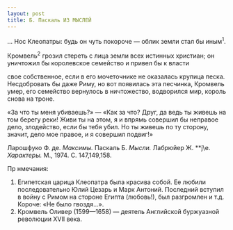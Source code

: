 ```yaml
---
layout: post
title: Б. Паскаль ИЗ МЫСЛЕЙ
---
```


... Нос Клеопатры: будь он чуть покороче — облик земли стал бы
иным<sup>1</sup>.

Кромвель<sup>2</sup> грозил стереть с лица земли всех истинных
христи­ан; он уничтожил бы королевское семейство и привел бы к
власти

свое собственное, если в его мочеточнике не оказалась крупица песка.
Несдобровать бы даже Риму, но вот появилась эта песчинка, Кромвель
умер, его семейство вернулось в ничтожество, водворился мир, король
снова на троне.

«За что ты меня убиваешь?» — «Как за что? Друг, да ведь ты живешь на том
берегу реки\! Живи ты на этом, я и впрямь совершил бы неправое дело,
злодейство, если бы тебя убил. Но ты живешь по ту сторону, значит,
дело мое правое, и я совершил подвиг\!»

Ларошфуко Ф. де. *Максимы.* Паскаль Б. *Мысли.* Лабрюйер Ж. **j\\e.
*Характе­ры.* М., 1974. С. 147,149,158.

Пр нмечания:

1.  Египетская царица Клеопатра была красива собой. Ее любили
    последовательно Юлий Цезарь и Марк Антоний. Последний
    всту­пил в войну с Римом на стороне Египта (любовь\!), был
    разгромлен и т.д. Короче: «Не было гвоздя...».
2.  Кромвель Оливер (1599—1658) — деятель Английской буржу­азной
    революции XVII века.

